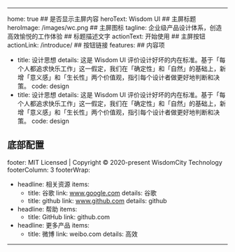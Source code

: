 ---

home: true ## 是否显示主屏内容
heroText: Wisdom UI ## 主屏标题
heroImage: /images/wc.png ## 主屏图标
tagline: 企业级产品设计体系，创造高效愉悦的工作体验 ## 标题描述文字
actionText: 开始使用 ## 主屏按钮
actionLink: /introduce/ ## 按钮链接
features: ## 内容项
- title: 设计思想
  details: 这是 Wisdom UI 评价设计好坏的内在标准。基于「每个人都追求快乐工作」这一假定，我们在「确定性」和「自然」的基础上，新增「意义感」和「生长性」两个价值观，指引每个设计者做更好地判断和决策。
  code: design
- title: 设计思想
  details: 这是 Wisdom UI 评价设计好坏的内在标准。基于「每个人都追求快乐工作」这一假定，我们在「确定性」和「自然」的基础上，新增「意义感」和「生长性」两个价值观，指引每个设计者做更好地判断和决策。
  code: design
## 底部配置
footer: MIT Licensed | Copyright © 2020-present WisdomCity Technology
footerColumn: 3
footerWrap:
- headline: 相关资源
  items:
  - title: 谷歌
    link: www.google.com
    details: 谷歌
  - title: github
    link: www.github.com
    details: github
- headline: 帮助
  items:
   - title: GitHub
     link: github.com
- headline: 更多产品
  items:
   - title: 微博
     link: weibo.com
     details: 高效
---
